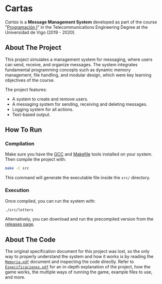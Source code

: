 # Cartas
_Cartas_ is a **Message Management System** developed as part of the course "[Programación I](https://secretaria.uvigo.gal/docnet-nuevo/guia_docent/?centre=305&ensenyament=V05G301V01&assignatura=V05G301V01105&any_academic=2019_20)" in the Telecommunications Engineering Degree at the Universidad de Vigo (2019 - 2020).

## About The Project
This project simulates a management system for messaging, where users can send, receive, and organize messages. The system integrates fundamental programming concepts such as dynamic memory management, file handling, and modular design, which were key learning objectives of the course.

The project features:
- A system to create and remove users.
- A messaging system for sending, receiving and deleting messages.
- Logging system for all actions.
- Text-based output.

## How To Run
### Compilation
Make sure you have the [GCC](https://gcc.gnu.org) and [Makefile](https://www.gnu.org/software/make/) tools installed on your system. Then compile the project with:
```bash
make -C src
```
This command will generate the executable file inside the `src/` directory.

### Execution
Once compiled, you can run the system with:
```bash
./src/letters
```
Alternatively, you can download and run the precompiled version from the [releases page](https://github.com/Pirito10/Cartas-PI-UVigo/releases/tag/1.0).

## About The Code
The original specification document for this project was lost, so the only way to properly understand the system and how it works is by reading the [`Memoria.pdf`](docs/Memoria.pdf) document and inspecting the code directly.
Refer to [`Especificaciones.pdf`](docs/Especificaciones.pdf) for an in-depth explanation of the project, how the game works, the multiple ways of running the game, example files to use, and more.
